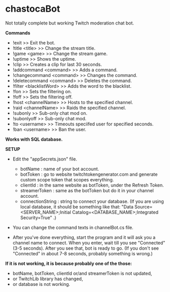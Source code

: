 # chastocaBot
Not totally complete but working Twitch moderation chat bot.

<b>Commands</b>

- !exit >> Exit the bot.
- !title \<title> >> Change the stream title.
- !game \<game> >> Change the stream game.
- !uptime >> Shows the uptime.
- !clip >> Creates a clip for last 30 seconds.
- !addcommand \<command> <answer> >> Adds a command.
- !changecommand \<command> <newCommand> <answer> >> Changes the command.
- !deletecommand \<command> >> Deletes the command.
- !filter \<blacklistWord> >> Adds the word to the blacklist.
- !fon >> Sets the filtering on.
- !foff >> Sets the filtering off.
- !host \<channelName> >> Hosts to the specified channel.
- !raid \<channelName> >> Raids the specified channel.
- !subonly >> Sub-only chat mod on.
- !subonlyoff >> Sub-only chat mod.
- !to \<username> <seconds> >> Timeouts speciifed user for specified seconds. 
- !ban \<username> >> Ban the user.


<b> Works with SQL database. </b>
 
 <b> SETUP </b>
 
 - Edit the "appSecrets.json" file.
    - botName : name of your bot account.
    - botToken : go to website twitchtokengenerator.com and generate custom scope token that scopes everything.
    - clientId : in the same website as botToken, under the Refresh Token.
    - streamerToken : same as the botToken but do it in your channel account.
    - connectionString : string to connect your database. (If you are using local database, it should be something like that: "Data Source=<SERVER_NAME>;Initial Catalog=<DATABASE_NAME>;Integrated Security=True" .)
 - You can change the command texts in channelBot.cs file.
 
 - After you've done everything, start the program and it will ask you a channel name to connect. When you enter, wait till you see "Connected" (3-5 seconds). After you see that, bot is ready to go. (If you don't see "Connected" in about 7-8 seconds, probably something is wrong.)
 
<b> If it is not working, it is because probably one of the those: </b>
 - botName, botToken, clientId or/and streamerToken is not updated,
 - or TwitchLib library has changed,
 - or database is not working.
    
